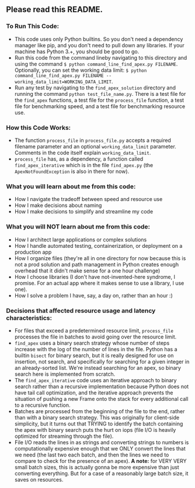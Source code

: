 ## Please read this README.

### To Run This Code:
- This code uses only Python builtins. So you don't need a dependency manager like pip, and you don't need to pull down any libraries. If your machine has Python 3.+, you should be good to go.
- Run this code from the command lineby navigating to this directory and using the command `$ python command_line_find_apex.py FILENAME`. Optionally, you can set the working data limit: `$ python command_line_find_apex.py FILENAME --working_data_limit=WORKING_DATA_LIMIT`.
- Run any test by navigating to the `find_apex_solution` directory and running the command `python test_file_name.py`. There is a test file for the `find_apex` functions, a test file for the `process_file` function, a test file for benchmarking speed, and a test file for benchmarking resource use.

### How this Code Works:
- The function `process_file` in `process_file.py` accepts a required filename parameter and an optional `working_data_limit` parameter. Comments in the code itself explain `working_data_limit`. 
- `process_file` has, as a dependency, a function called `find_apex_iterative` which is in the file `find_apex.py` (the `ApexNotFoundException` is also in there for now).

### What you will learn about me from this code:
- How I navigate the tradeoff between speed and resource use
- How I make decisions about naming
- How I make decisions to simplify and streamline my code

### What you will NOT learn about me from this code:
- How I architect large applications or complex solutions
- How I handle automated testing, containerization, or deployment on a production app
- How I organize files (they're all in one directory for now because this is not a prod solution and path management in Python creates enough overhead that it didn't make sense for a one hour challenge)
- How I choose libraries (I don't have not-invented-here syndrome, I promise. For an actual app where it makes sense to use a library, I use one).
- How I solve a problem I have, say, a day on, rather than an hour :)

### Decisions that affected resource usage and latency characteristics:
- For files that exceed a predetermined resource limit, `process_file` processes the file in batches to avoid going over the resource limit.
- `find_apex` uses a binary search strategy whose number of steps increase with the log of the number of lines in the file. Python has a builtin `bisect` for binary search, but it is really designed for use on insertion, not search, and specifically for searching for a given integer in an already-sorted list. We're instead searching for an apex, so binary search here is implemented from scratch.
-  The `find_apex_iterative` code uses an iterative approach to binary search rather than a recursive implementation because Python does not have tail call optimization, and the iterative approach prevents the situation of pushing a new Frame onto the stack for every additional call to a recursive function.
- Batches are processed from the beginning of the file to the end, rather than with a binary search strategy. This was originally for client-side simplicity, but it turns out that TRYING to identify the batch containing the apex with binary search puts the hurt on iops (file I/O is heavily optimized for streaming through the file).
- File I/O reads the lines in as strings and converting strings to numbers is computationally expensive enough that we ONLY convert the lines that we need (the last two each batch, and then the lines we need to compare to check for the presence of an apex). **A note:** for VERY VERY small batch sizes, this is actually gonna be more expensive than just converting everything. But for a case of a reasonably large batch size, it saves on resources.

